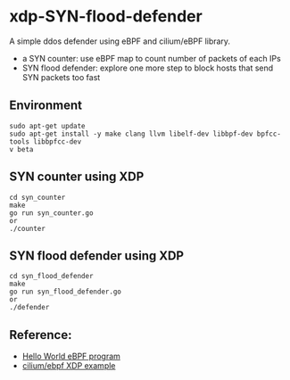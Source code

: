 # xdp-SYN-flood-defender
A simple ddos defender using eBPF and cilium/eBPF library.
- a SYN counter: use eBPF map to count number of packets of each IPs
- SYN flood defender: explore one more step to block hosts that send SYN packets too fast

## Environment
```
sudo apt-get update
sudo apt-get install -y make clang llvm libelf-dev libbpf-dev bpfcc-tools libbpfcc-dev
v beta
```

## SYN counter using XDP
```
cd syn_counter
make
go run syn_counter.go
or
./counter
```

## SYN flood defender using XDP
```
cd syn_flood_defender
make
go run syn_flood_defender.go
or
./defender
```

## Reference:
- [Hello World eBPF program](https://github.com/ns1/xdp-workshop)
- [cilium/ebpf XDP example](https://github.com/cilium/ebpf/tree/master/examples/xdp)